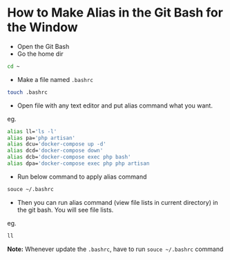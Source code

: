 # How to Make Alias in the Git Bash for the Window

- Open the Git Bash
- Go the home dir
```sh
cd ~
```
- Make a file named `.bashrc`
```sh
touch .bashrc
```
- Open file with any text editor and put alias command what you want.

eg.
```sh
alias ll='ls -l'
alias pa='php artisan'
alias dcu='docker-compose up -d'
alias dcd='docker-compose down'
alias dcb='docker-compose exec php bash' 
alias dpa='docker-compose exec php php artisan
```
- Run below command to apply alias command
```sh
souce ~/.bashrc
```
- Then you can run alias command (view file lists in current directory) in the git bash. You will see file lists.

eg.
```bash
ll
```

**Note:** Whenever update the `.bashrc`, have to run `souce ~/.bashrc` command
